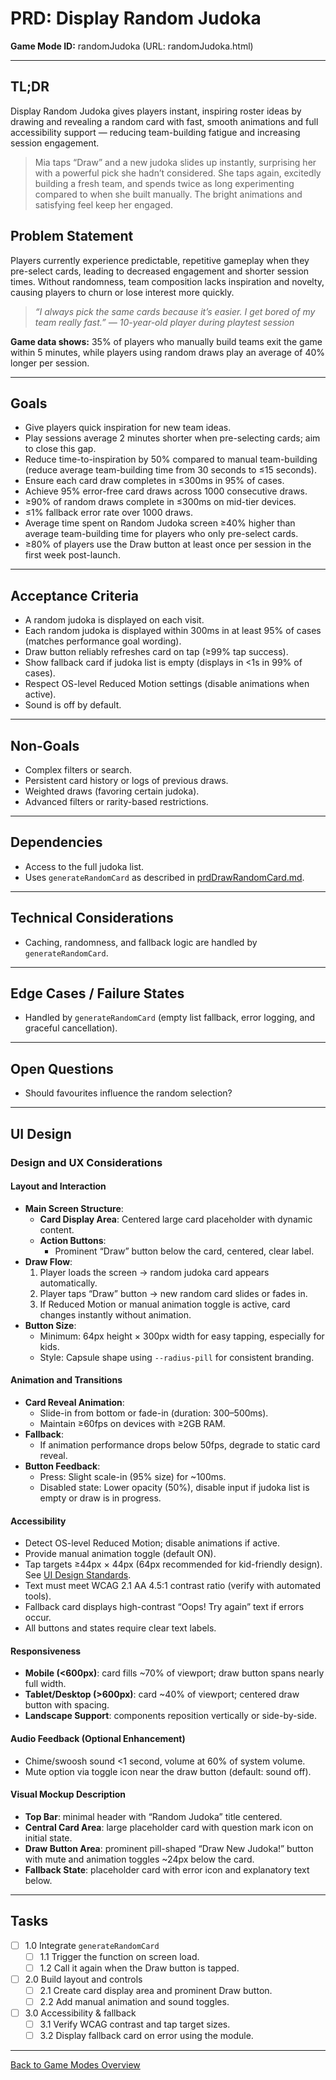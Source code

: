 # PRD: Display Random Judoka

**Game Mode ID:** randomJudoka (URL: randomJudoka.html)

---

## TL;DR

Display Random Judoka gives players instant, inspiring roster ideas by drawing and revealing a random card with fast, smooth animations and full accessibility support — reducing team-building fatigue and increasing session engagement.

> Mia taps “Draw” and a new judoka slides up instantly, surprising her with a powerful pick she hadn’t considered. She taps again, excitedly building a fresh team, and spends twice as long experimenting compared to when she built manually. The bright animations and satisfying feel keep her engaged.

## Problem Statement

Players currently experience predictable, repetitive gameplay when they pre-select cards, leading to decreased engagement and shorter session times. Without randomness, team composition lacks inspiration and novelty, causing players to churn or lose interest more quickly.

> _“I always pick the same cards because it’s easier. I get bored of my team really fast.” — 10-year-old player during playtest session_

**Game data shows:** 35% of players who manually build teams exit the game within 5 minutes, while players using random draws play an average of 40% longer per session.

---

## Goals

- Give players quick inspiration for new team ideas.
- Play sessions average 2 minutes shorter when pre-selecting cards; aim to close this gap.
- Reduce time-to-inspiration by 50% compared to manual team-building (reduce average team-building time from 30 seconds to ≤15 seconds).
- Ensure each card draw completes in ≤300ms in 95% of cases.
- Achieve 95% error-free card draws across 1000 consecutive draws.
- ≥90% of random draws complete in ≤300ms on mid-tier devices.
- ≤1% fallback error rate over 1000 draws.
- Average time spent on Random Judoka screen ≥40% higher than average team-building time for players who only pre-select cards.
- ≥80% of players use the Draw button at least once per session in the first week post-launch.

---

## Acceptance Criteria

- A random judoka is displayed on each visit.
- Each random judoka is displayed within 300ms in at least 95% of cases (matches performance goal wording).
- Draw button reliably refreshes card on tap (≥99% tap success).
- Show fallback card if judoka list is empty (displays in <1s in 99% of cases).
- Respect OS-level Reduced Motion settings (disable animations when active).
- Sound is off by default.

---

## Non-Goals

- Complex filters or search.
- Persistent card history or logs of previous draws.
- Weighted draws (favoring certain judoka).
- Advanced filters or rarity-based restrictions.

---

## Dependencies

- Access to the full judoka list.
- Uses `generateRandomCard` as described in [prdDrawRandomCard.md](prdDrawRandomCard.md).

---

## Technical Considerations

- Caching, randomness, and fallback logic are handled by `generateRandomCard`.

---

## Edge Cases / Failure States

- Handled by `generateRandomCard` (empty list fallback, error logging, and graceful cancellation).

---

## Open Questions

- Should favourites influence the random selection?

---

## UI Design

### Design and UX Considerations

#### Layout and Interaction

- **Main Screen Structure**:
  - **Card Display Area**: Centered large card placeholder with dynamic content.
  - **Action Buttons**:
    - Prominent “Draw” button below the card, centered, clear label.
- **Draw Flow**:
  1. Player loads the screen → random judoka card appears automatically.
  2. Player taps “Draw” button → new random card slides or fades in.
  3. If Reduced Motion or manual animation toggle is active, card changes instantly without animation.
- **Button Size**:
  - Minimum: 64px height × 300px width for easy tapping, especially for kids.
  - Style: Capsule shape using `--radius-pill` for consistent branding.

#### Animation and Transitions

- **Card Reveal Animation**:
  - Slide-in from bottom or fade-in (duration: 300–500ms).
  - Maintain ≥60fps on devices with ≥2GB RAM.
- **Fallback**:
  - If animation performance drops below 50fps, degrade to static card reveal.
- **Button Feedback**:
  - Press: Slight scale-in (95% size) for ~100ms.
  - Disabled state: Lower opacity (50%), disable input if judoka list is empty or draw is in progress.

#### Accessibility

- Detect OS-level Reduced Motion; disable animations if active.
- Provide manual animation toggle (default ON).
- Tap targets ≥44px × 44px (64px recommended for kid-friendly design). See [UI Design Standards](../codeStandards/codeUIDesignStandards.md#9-accessibility--responsiveness).
- Text must meet WCAG 2.1 AA 4.5:1 contrast ratio (verify with automated tools).
- Fallback card displays high-contrast “Oops! Try again” text if errors occur.
- All buttons and states require clear text labels.

#### Responsiveness

- **Mobile (<600px)**: card fills ~70% of viewport; draw button spans nearly full width.
- **Tablet/Desktop (>600px)**: card ~40% of viewport; centered draw button with spacing.
- **Landscape Support**: components reposition vertically or side-by-side.

#### Audio Feedback (Optional Enhancement)

- Chime/swoosh sound <1 second, volume at 60% of system volume.
- Mute option via toggle icon near the draw button (default: sound off).

#### Visual Mockup Description

- **Top Bar**: minimal header with “Random Judoka” title centered.
- **Central Card Area**: large placeholder card with question mark icon on initial state.
- **Draw Button Area**: prominent pill-shaped “Draw New Judoka!” button with mute and animation toggles ~24px below the card.
- **Fallback State**: placeholder card with error icon and explanatory text below.

---

## Tasks

- [ ] 1.0 Integrate `generateRandomCard`
  - [ ] 1.1 Trigger the function on screen load.
  - [ ] 1.2 Call it again when the Draw button is tapped.
- [ ] 2.0 Build layout and controls
  - [ ] 2.1 Create card display area and prominent Draw button.
  - [ ] 2.2 Add manual animation and sound toggles.
- [ ] 3.0 Accessibility & fallback
  - [ ] 3.1 Verify WCAG contrast and tap target sizes.
  - [ ] 3.2 Display fallback card on error using the module.

---

[Back to Game Modes Overview](prdGameModes.md)
